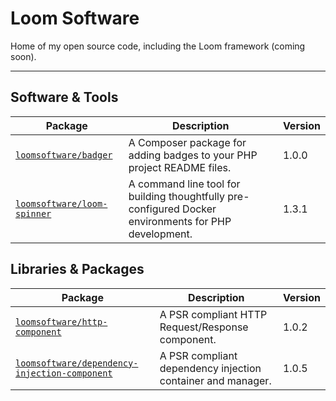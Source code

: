 # Loom Software

Home of my open source code, including the Loom framework (coming soon).

---

## Software & Tools

| Package                                                                     | Description                                                                                           | Version |
|-----------------------------------------------------------------------------|-------------------------------------------------------------------------------------------------------|---------|
| [`loomsoftware/badger`](https://github.com/LoomSoftware/badger)             | A Composer package for adding badges to your PHP project README files.                                | 1.0.0   |
| [`loomsoftware/loom-spinner`](https://github.com/LoomSoftware/loom-spinner) | A command line tool for building thoughtfully pre-configured Docker environments for PHP development. | 1.3.1   |

## Libraries & Packages

| Package                                                                                                         | Description                                                 | Version |
|-----------------------------------------------------------------------------------------------------------------|-------------------------------------------------------------|---------|
| [`loomsoftware/http-component`](https://github.com/LoomSoftware/http-component)                                 | A PSR compliant HTTP Request/Response component.            | 1.0.2   |
| [`loomsoftware/dependency-injection-component`](https://github.com/LoomSoftware/dependency-injection-component) | A PSR compliant dependency injection container and manager. | 1.0.5   |